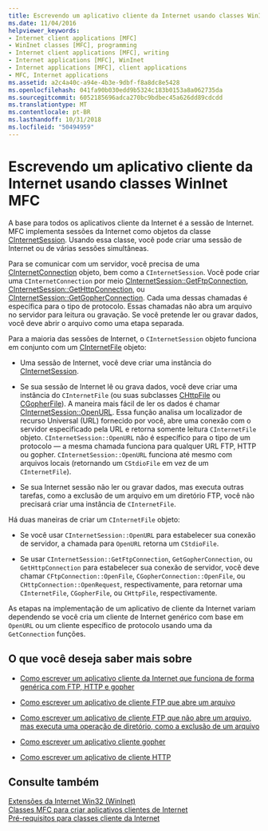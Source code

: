 ```yaml
---
title: Escrevendo um aplicativo cliente da Internet usando classes WinInet MFC
ms.date: 11/04/2016
helpviewer_keywords:
- Internet client applications [MFC]
- WinInet classes [MFC], programming
- Internet client applications [MFC], writing
- Internet applications [MFC], WinInet
- Internet applications [MFC], client applications
- MFC, Internet applications
ms.assetid: a2c4a40c-a94e-4b3e-9dbf-f8a8dc8e5428
ms.openlocfilehash: 041fa90b030edd9b5324c183b0153a8a062735da
ms.sourcegitcommit: 6052185696adca270bc9bdbec45a626dd89cdcdd
ms.translationtype: MT
ms.contentlocale: pt-BR
ms.lasthandoff: 10/31/2018
ms.locfileid: "50494959"
---
```

# <a name="writing-an-internet-client-application-using-mfc-wininet-classes"></a>Escrevendo um aplicativo cliente da Internet usando classes WinInet MFC

A base para todos os aplicativos cliente da Internet é a sessão de Internet. MFC implementa sessões da Internet como objetos da classe [CInternetSession](../mfc/reference/cinternetsession-class.md). Usando essa classe, você pode criar uma sessão de Internet ou de várias sessões simultâneas.

Para se comunicar com um servidor, você precisa de uma [CInternetConnection](../mfc/reference/cinternetconnection-class.md) objeto, bem como a `CInternetSession`. Você pode criar uma `CInternetConnection` por meio [CInternetSession::GetFtpConnection](../mfc/reference/cinternetsession-class.md#getftpconnection), [CInternetSession::GetHttpConnection](../mfc/reference/cinternetsession-class.md#gethttpconnection), ou [CInternetSession::GetGopherConnection](../mfc/reference/cinternetsession-class.md#getgopherconnection). Cada uma dessas chamadas é específica para o tipo de protocolo. Essas chamadas não abra um arquivo no servidor para leitura ou gravação. Se você pretende ler ou gravar dados, você deve abrir o arquivo como uma etapa separada.

Para a maioria das sessões de Internet, o `CInternetSession` objeto funciona em conjunto com um [CInternetFile](../mfc/reference/cinternetfile-class.md) objeto:

- Uma sessão de Internet, você deve criar uma instância do [CInternetSession](../mfc/reference/cinternetsession-class.md).

- Se sua sessão de Internet lê ou grava dados, você deve criar uma instância do `CInternetFile` (ou suas subclasses [CHttpFile](../mfc/reference/chttpfile-class.md) ou [CGopherFile](../mfc/reference/cgopherfile-class.md)). A maneira mais fácil de ler os dados é chamar [CInternetSession::OpenURL](../mfc/reference/cinternetsession-class.md#openurl). Essa função analisa um localizador de recurso Universal (URL) fornecido por você, abre uma conexão com o servidor especificado pela URL e retorna somente leitura `CInternetFile` objeto. `CInternetSession::OpenURL` não é específico para o tipo de um protocolo — a mesma chamada funciona para qualquer URL FTP, HTTP ou gopher. `CInternetSession::OpenURL` funciona até mesmo com arquivos locais (retornando um `CStdioFile` em vez de um `CInternetFile`).

- Se sua Internet sessão não ler ou gravar dados, mas executa outras tarefas, como a exclusão de um arquivo em um diretório FTP, você não precisará criar uma instância de `CInternetFile`.

Há duas maneiras de criar um `CInternetFile` objeto:

- Se você usar `CInternetSession::OpenURL` para estabelecer sua conexão de servidor, a chamada para `OpenURL` retorna um `CStdioFile`.

- Se usar `CInternetSession::GetFtpConnection`, `GetGopherConnection`, ou `GetHttpConnection` para estabelecer sua conexão de servidor, você deve chamar `CFtpConnection::OpenFile`, `CGopherConnection::OpenFile`, ou `CHttpConnection::OpenRequest`, respectivamente, para retornar uma `CInternetFile`, `CGopherFile`, ou `CHttpFile`, respectivamente.

As etapas na implementação de um aplicativo de cliente da Internet variam dependendo se você cria um cliente de Internet genérico com base em `OpenURL` ou um cliente específico de protocolo usando uma da `GetConnection` funções.

## <a name="what-do-you-want-to-know-more-about"></a>O que você deseja saber mais sobre

- [Como escrever um aplicativo cliente da Internet que funciona de forma genérica com FTP, HTTP e gopher](../mfc/steps-in-a-typical-internet-client-application.md)

- [Como escrever um aplicativo de cliente FTP que abre um arquivo](../mfc/steps-in-a-typical-ftp-client-application.md)

- [Como escrever um aplicativo de cliente FTP que não abre um arquivo, mas executa uma operação de diretório, como a exclusão de um arquivo](../mfc/steps-in-a-typical-ftp-client-application-to-delete-a-file.md)

- [Como escrever um aplicativo cliente gopher](../mfc/steps-in-a-typical-gopher-client-application.md)

- [Como escrever um aplicativo de cliente HTTP](../mfc/steps-in-a-typical-http-client-application.md)

## <a name="see-also"></a>Consulte também

[Extensões da Internet Win32 (WinInet)](../mfc/win32-internet-extensions-wininet.md)<br/>
[Classes MFC para criar aplicativos clientes de Internet](../mfc/mfc-classes-for-creating-internet-client-applications.md)<br/>
[Pré-requisitos para classes cliente da Internet](../mfc/prerequisites-for-internet-client-classes.md)
